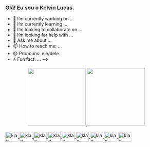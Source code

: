 ### Olá! Eu sou o Kelvin Lucas.

- 🔭 I’m currently working on ...
- 🌱 I’m currently learning ...
- 👯 I’m looking to collaborate on ...
- 🤔 I’m looking for help with ...
- 💬 Ask me about ...
- 📫 How to reach me: ...
- 😄 Pronouns: ele/dele
- ⚡ Fun fact: ...
-->
<div align="center">
  <a href="https://github.com/klaolp">
  <img height="180em" src="https://github-readme-stats.vercel.app/api?username=klaolp&show_icons=true&theme=dracula&include_all_commits=true&count_private=true"/>
  <img height="180em" src="https://github-readme-stats.vercel.app/api/top-langs/?username=klaolp&layout=compact&langs_count=7&theme=dracula"/>
</div>
  
 <div style="display: inline_block"><br>
   <img align="center" alt="klao-bash" height="30" width="40" src="https://cdn.jsdelivr.net/gh/devicons/devicon/icons/bash/bash-original.svg" />
   <img align="center" alt="klao-bash" height="30" width="40" src="https://cdn.jsdelivr.net/gh/devicons/devicon/icons/c/c-original.svg" />
   <img align="center" alt="klao-bash" height="30" width="40" src="https://cdn.jsdelivr.net/gh/devicons/devicon/icons/csharp/csharp-original.svg" />
   <img align="center" alt="klao-bash" height="30" width="40" src="https://cdn.jsdelivr.net/gh/devicons/devicon/icons/css3/css3-original.svg" />
   <img align="center" alt="klao-bash" height="30" width="40" src="https://cdn.jsdelivr.net/gh/devicons/devicon/icons/html5/html5-original.svg" />
   <img align="center" alt="klao-bash" height="30" width="40" src="https://cdn.jsdelivr.net/gh/devicons/devicon/icons/javascript/javascript-original.svg" />
   <img align="center" alt="klao-bash" height="30" width="40" src="https://cdn.jsdelivr.net/gh/devicons/devicon/icons/mysql/mysql-original-wordmark.svg" />
   <img align="center" alt="klao-bash" height="30" width="40" src="https://cdn.jsdelivr.net/gh/devicons/devicon/icons/php/php-original.svg" />
   <img align="center" alt="klao-bash" height="30" width="40" src="https://cdn.jsdelivr.net/gh/devicons/devicon/icons/python/python-original-wordmark.svg" />
   
 </div>
